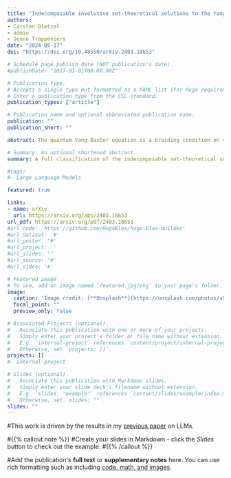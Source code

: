 ```yaml
---
title: "Indecomposable involutive set-theoretical solutions to the Yang-Baxter equation of size $p^2$"
authors:
- Carsten Dietzel
- admin
- Senne Trappeniers
date: "2024-05-17"
doi: "https://doi.org/10.48550/arXiv.2403.18653"

# Schedule page publish date (NOT publication's date).
#publishDate: "2017-01-01T00:00:00Z"

# Publication type.
# Accepts a single type but formatted as a YAML list (for Hugo requirements).
# Enter a publication type from the CSL standard.
publication_types: ["article"]

# Publication name and optional abbreviated publication name.
publication: ""
publication_short: ""

abstract: The quantum Yang-Baxter equation is a braiding condition on vector spaces which is of high relevance in several fields of mathematics, such as knot theory and quantum group theory. Their combinatorial counterpart are set-theoretic solutions to the Yang--Baxter equation, whose investigation is strongly driven by the study of algebraic objects called (skew) braces. In this article, we focus on indecomposable involutive non-degenerate set-theoretic solutions to the Yang-Baxter equation. More specifically, through a thorough analysis of their associated braces, we give a full classification of those which are of size $p^2$, for $p$ a prime.

# Summary. An optional shortened abstract.
summary: A full classification of the indecomposable set-theoretical solutions to the Yang-Baxter equation of size $p^2$.

#tags:
#- Large Language Models

featured: true

links:
- name: arXiv
  url: https://arxiv.org/abs/2403.18653
url_pdf: https://arxiv.org/pdf/2403.18653
#url_code: 'https://github.com/HugoBlox/hugo-blox-builder'
#url_dataset: '#'
#url_poster: '#'
#url_project: ''
#url_slides: ''
#url_source: '#'
#url_video: '#'

# Featured image
# To use, add an image named `featured.jpg/png` to your page's folder. 
image:
  caption: 'Image credit: [**Unsplash**](https://unsplash.com/photos/s9CC2SKySJM)'
  focal_point: ""
  preview_only: false

# Associated Projects (optional).
#   Associate this publication with one or more of your projects.
#   Simply enter your project's folder or file name without extension.
#   E.g. `internal-project` references `content/project/internal-project/index.md`.
#   Otherwise, set `projects: []`.
projects: []
#- internal-project

# Slides (optional).
#   Associate this publication with Markdown slides.
#   Simply enter your slide deck's filename without extension.
#   E.g. `slides: "example"` references `content/slides/example/index.md`.
#   Otherwise, set `slides: ""`.
slides: ""
---
```


#This work is driven by the results in my [previous paper](/publication/conference-paper/) on LLMs.

#{{% callout note %}}
#Create your slides in Markdown - click the *Slides* button to check out the example.
#{{% /callout %}}

#Add the publication's **full text** or **supplementary notes** here. You can use rich formatting such as including [code, math, and images](https://docs.hugoblox.com/content/writing-markdown-latex/).
